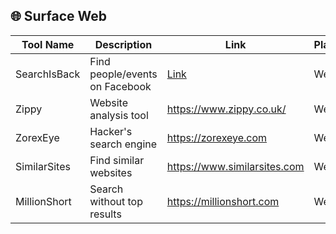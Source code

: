 ## 🌐 Surface Web

| Tool Name | Description | Link | Platform | Notes |
|-----------|-------------|------|----------|-------|
| SearchIsBack | Find people/events on Facebook | [Link](https://searchisback.com/) | Web | Search by location/relationships |
| Zippy | Website analysis tool | https://www.zippy.co.uk/ | Web | Includes geotargeting |
| ZorexEye | Hacker's search engine | https://zorexeye.com | Web | Security-focused search |
| SimilarSites | Find similar websites | https://www.similarsites.com | Web | Alternative site discovery |
| MillionShort | Search without top results | https://millionshort.com | Web | Remove top million sites |
